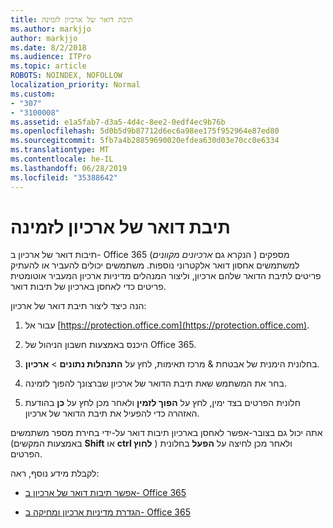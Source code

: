 ```yaml
---
title: תיבת דואר של ארכיון לזמינה
ms.author: markjjo
author: markjjo
ms.date: 8/2/2018
ms.audience: ITPro
ms.topic: article
ROBOTS: NOINDEX, NOFOLLOW
localization_priority: Normal
ms.custom:
- "307"
- "3100008"
ms.assetid: e1a5fab7-d3a5-4d4c-8ee2-0edf4ec9b76b
ms.openlocfilehash: 5d0b5d9b87712d6ec6a98ee175f952964e87ed80
ms.sourcegitcommit: 5fb7a4b28859690020efdea630d03e70cc0e6334
ms.translationtype: MT
ms.contentlocale: he-IL
ms.lasthandoff: 06/28/2019
ms.locfileid: "35388642"
---
```

# <a name="enable-an-archive-mailbox"></a>תיבת דואר של ארכיון לזמינה

תיבות דואר של ארכיון ב- Office 365 (הנקרא גם *ארכיונים מקוונים* ) מספקים למשתמשים אחסון דואר אלקטרוני נוספות. משתמשים יכולים להעביר או להעתיק פריטים לתיבת הדואר שלהם ארכיון, וליצור המנהלים מדיניות ארכיון המעביר אוטומטית פריטים כדי לאחסן בארכיון של תיבות דואר.
  
הנה כיצד ליצור תיבת דואר של ארכיון:
  
1. עבור אל [https://protection.office.com](https://protection.office.com).

2. היכנס באמצעות חשבון הניהול של Office 365.

3. בחלונית הימנית של אבטחת &amp; מרכז תאימות, לחץ על **התנהלות נתונים** \> **ארכיון**.

4. בחר את המשתמש שאת תיבת הדואר של ארכיון שברצונך להפוך לזמינה.

5. חלונית הפרטים בצד ימין, לחץ על **הפוך לזמין** ולאחר מכן לחץ על **כן** בהודעת האזהרה כדי להפעיל את תיבת הדואר של ארכיון.

אתה יכול גם בצובר-אפשר לאחסן בארכיון תיבות דואר על-ידי בחירת מספר משתמשים (באמצעות המקשים **Shift** או **ctrl לחוץ** ) ולאחר מכן לחיצה על **הפעל** בחלונית הפרטים.
  
לקבלת מידע נוסף, ראה:
  
- [אפשר תיבות דואר של ארכיון ב- Office 365](https://support.office.com/article/enable-archive-mailboxes-in-the-office-365-security-compliance-center-268a109e-7843-405b-bb3d-b9393b2342ce)

- [הגדרת מדיניות ארכיון ומחיקה ב- Office 365](https://support.office.com/article/Set-up-an-archive-and-deletion-policy-for-mailboxes-in-your-Office-365-organization-ec3587e4-7b4a-40fb-8fb8-8aa05aeae2ce)
